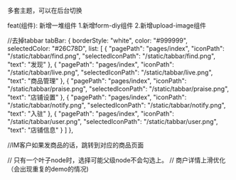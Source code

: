 多套主题，可以在后台切换

feat(组件): 新增一堆组件
1.新增form-diy组件
2.新增upload-image组件


//去掉tabbar
tabBar: {
    borderStyle: "white",
    color: "#999999",
    selectedColor: "#26C78D",
    list: [
        {
            "pagePath": "pages/index",
            "iconPath": "/static/tabbar/find.png",
            "selectedIconPath": "/static/tabbar/find.png",
            "text": "发现"
        },
        {
            "pagePath": "pages/index",
            "iconPath": "/static/tabbar/live.png",
            "selectedIconPath": "/static/tabbar/live.png",
            "text": "商品管理"
        },
        {
            "pagePath": "pages/index",
            "iconPath": "/static/tabbar/praise.png",
            "selectedIconPath": "/static/tabbar/praise.png",
            "text": "店铺设置"
        },
        {
            "pagePath": "pages/index",
            "iconPath": "/static/tabbar/notify.png",
            "selectedIconPath": "/static/tabbar/notify.png",
            "text": "入驻"
        },
        {
            "pagePath": "pages/index",
            "iconPath": "/static/tabbar/user.png",
            "selectedIconPath": "/static/tabbar/user.png",
            "text": "店铺信息"
        }
    ]
},

//IM客户如果发商品的话，跳转到对应的商品页面


// 只有一个叶子node时，选择可能父级node不会勾选上。
// 商户详情上滑优化（会出现重复的demo的情况)

